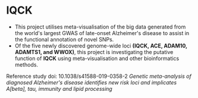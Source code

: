 # IQCK
* This project utilises meta-visualisation of the big data generated from the world's largest GWAS of late-onset Alzheimer's disease to assist in the functional annotation of novel SNPs.
* Of the five newly discovered genome-wide loci **(IQCK, ACE, ADAM10, ADAMTS1, and WWOX)**, this project is investigating the putative function of **IQCK** using meta-visualisation and other bioinformatics methods.

Reference study doi: 10.1038/s41588-019-0358-2
*Genetic meta-analysis of diagnosed Alzheimer's disease identifies new risk loci and implicates A[beta], tau, immunity and lipid processing*
